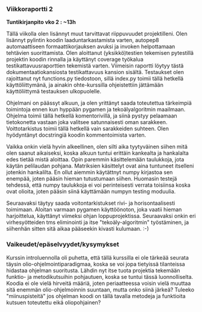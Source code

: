 ### Viikkoraportti 2


**Tuntikirjanpito vko 2 : ~13h**

Tällä viikolla olen lisännyt muut tarvittavat riippuvuudet projektilleni. Olen lisännyt pylintin koodin laaduntarkastamista varten,
autopep8 automaattiseen formaattikorjauksen avuksi ja invoken helpottamaan tehtävien suorittamista. Olen aloittanut (yksikkö)testien tekemisen pytestillä
projektin koodin rinnalla ja käyttänyt coverage työkalua testikattavuusraporttien tekemistä varten. Viimeisin raportti löytyy tästä
dokumentaatiokansiosta testikattavuus kansion sisältä. Testaukset olen rajoittanut nyt functions.py tiedostoon, sillä index.py toimii tällä 
hetkellä käyttöliittymänä, ja ainakin ohte-kurssilla ohjeistettiin jättämään käyttöliittymä testauksen ulkopuolelle.

Ohjelmani on päässyt alkuun, ja olen yrittänyt saada toteutettua tärkeimpiä toimintoja ennen kun hyppään pygamen ja tekoälyalgoritmin maailmaan.
Ohjelma toimii tällä hetkellä komentorivillä, ja siinä pystyy pelaamaan tietokonetta vastaan joka valitsee satunnaisesti oman sarakkeen.
Voittotarkistus toimii tällä hetkellä vain sarakkeiden suhteen. Olen hyödyntänyt docstringiä koodin kommentoimista varten.

Vaikka onkin vielä hyvin alkeellinen, olen silti aika tyytyväinen siihen mitä olen
saanut aikaiseksi, koska alkuun tuntui erittäin kankealta ja hankalalta edes tietää mistä aloittaa. Opin paremmin käsittelemään taulukkoja,
jota käytän pelilaudan pohjana. Matriksien käsittelyt ovat aina tuntuneet itselleni jotenkin hankalilta.
En ollut aiemmin käytättnyt numpy kirjastoa sen enempää, joten pääsin hieman tutustumaan siihen. Huomasin testejä
tehdessä, että numpy taulukkoja ei voi perinteisesti verrata toisiinsa koska ovat olioita, joten pääsin siinä käyttämään numpyn testing moduulia. 

Seuraavaksi täytyy saada voitontarkistukset rivi- ja horisontaalisesti toimimaan. Aloitan varmaan pygamen käyttöönoton, joka vaatii hieman 
harjoittelua, käyttänyt viimeksi ohjan loppuprojektissa. Seuraavaksi onkin eri virhesyötteiden tms eliminointi ja itse "tekoäly-algoritmin" työstäminen, 
ja siihenhän sitten sitä aikaa pääseekin kivasti kulumaan. :-)

### Vaikeudet/epäselvyydet/kysymykset

Kurssin introluennolla oli puhetta, että tällä kurssilla ei ole tärkeää seurata täysin olio-ohjelmointiparadigmaa, koska se voi jopa tietyissä
tilanteissa hidastaa ohjelman suoritusta. Lähdin nyt itse tuota projektia tekemään funktio- ja metodikutsuihin pohjautuen, koska se tuntui tässä 
luonnolliselta. 
Koodia ei ole vielä hirveitä määriä, joten periaatteessa voisin vielä muuttaa sitä enemmän olio-ohjelmoinnin suuntaan, mutta onko siinä järkeä? 
Tuleeko "miinuspisteitä" jos ohjelman koodi on tällä tavalla metodeja ja funktioita kutsuen toteutettu eikä oliopohjainen?


